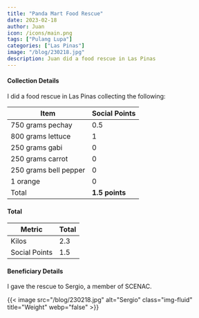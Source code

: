 ```yaml
---
title: "Panda Mart Food Rescue"
date: 2023-02-18
author: Juan
icon: /icons/main.png
tags: ["Pulang Lupa"]
categories: ["Las Pinas"]
image: "/blog/230218.jpg"
description: Juan did a food rescue in Las Pinas
---
```



#### Collection Details

I did a food rescue in Las Pinas collecting the following:

Item | Social Points
--- | ---
750 grams pechay | 0.5
800 grams lettuce | 1
250 grams gabi | 0
250 grams carrot  | 0
250 grams bell pepper | 0
1 orange | 0
Total | **1.5 points**


#### Total

<!-- > *The points are based on the most numerous item per box, for the ease of computation -->


Metric | Total
--- | ---
Kilos | 2.3
Social Points | 1.5


#### Beneficiary Details

I gave the rescue to Sergio, a member of SCENAC.   

{{< image src="/blog/230218.jpg" alt="Sergio" class="img-fluid" title="Weight" webp="false" >}}

